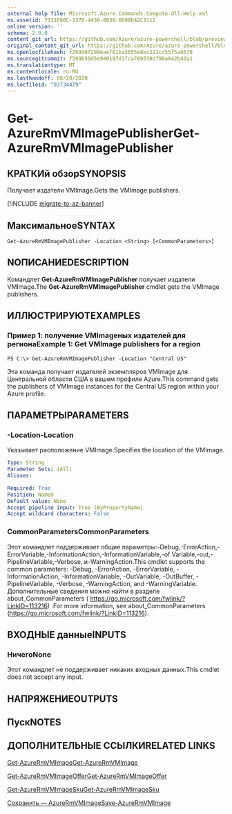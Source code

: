 ```yaml
---
external help file: Microsoft.Azure.Commands.Compute.dll-Help.xml
ms.assetid: 7311F66C-3370-4436-8030-6D98D42C3112
online version: ''
schema: 2.0.0
content_git_url: https://github.com/Azure/azure-powershell/blob/preview/src/ResourceManager/Compute/Stack/Commands.Compute/help/Get-AzureRmVMImagePublisher.md
original_content_git_url: https://github.com/Azure/azure-powershell/blob/preview/src/ResourceManager/Compute/Stack/Commands.Compute/help/Get-AzureRmVMImagePublisher.md
ms.openlocfilehash: f299d0f299eaef61ba3655e8ec221cc55f5ab578
ms.sourcegitcommit: f599b50d5e980197d1fca769378df90a842b42a1
ms.translationtype: MT
ms.contentlocale: ru-RU
ms.lasthandoff: 08/20/2020
ms.locfileid: "93734479"
---
```

# <span data-ttu-id="94389-101">Get-AzureRmVMImagePublisher</span><span class="sxs-lookup"><span data-stu-id="94389-101">Get-AzureRmVMImagePublisher</span></span>

## <span data-ttu-id="94389-102">КРАТКИй обзор</span><span class="sxs-lookup"><span data-stu-id="94389-102">SYNOPSIS</span></span>
<span data-ttu-id="94389-103">Получает издатели VMImage.</span><span class="sxs-lookup"><span data-stu-id="94389-103">Gets the VMImage publishers.</span></span>

[!INCLUDE [migrate-to-az-banner](../../includes/migrate-to-az-banner.md)]

## <span data-ttu-id="94389-104">Максимальное</span><span class="sxs-lookup"><span data-stu-id="94389-104">SYNTAX</span></span>

```
Get-AzureRmVMImagePublisher -Location <String> [<CommonParameters>]
```

## <span data-ttu-id="94389-105">NОПИСАНИЕ</span><span class="sxs-lookup"><span data-stu-id="94389-105">DESCRIPTION</span></span>
<span data-ttu-id="94389-106">Командлет **Get-AzureRmVMImagePublisher** получает издатели VMImage.</span><span class="sxs-lookup"><span data-stu-id="94389-106">The **Get-AzureRmVMImagePublisher** cmdlet gets the VMImage publishers.</span></span>

## <span data-ttu-id="94389-107">ИЛЛЮСТРИРУЮТ</span><span class="sxs-lookup"><span data-stu-id="94389-107">EXAMPLES</span></span>

### <span data-ttu-id="94389-108">Пример 1: получение VMImageных издателей для региона</span><span class="sxs-lookup"><span data-stu-id="94389-108">Example 1: Get VMImage publishers for a region</span></span>
```
PS C:\> Get-AzureRmVMImagePublisher -Location "Central US"
```

<span data-ttu-id="94389-109">Эта команда получает издателей экземпляров VMImage для Центральной области США в вашем профиле Azure.</span><span class="sxs-lookup"><span data-stu-id="94389-109">This command gets the publishers of VMImage instances for the Central US region within your Azure profile.</span></span>

## <span data-ttu-id="94389-110">ПАРАМЕТРЫ</span><span class="sxs-lookup"><span data-stu-id="94389-110">PARAMETERS</span></span>

### <span data-ttu-id="94389-111">-Location</span><span class="sxs-lookup"><span data-stu-id="94389-111">-Location</span></span>
<span data-ttu-id="94389-112">Указывает расположение VMImage.</span><span class="sxs-lookup"><span data-stu-id="94389-112">Specifies the location of the VMImage.</span></span>

```yaml
Type: String
Parameter Sets: (All)
Aliases: 

Required: True
Position: Named
Default value: None
Accept pipeline input: True (ByPropertyName)
Accept wildcard characters: False
```

### <span data-ttu-id="94389-113">CommonParameters</span><span class="sxs-lookup"><span data-stu-id="94389-113">CommonParameters</span></span>
<span data-ttu-id="94389-114">Этот командлет поддерживает общие параметры:-Debug,-ErrorAction,-ErrorVariable,-InformationAction,-InformationVariable,-of Variable,-out,-PipelineVariable,-Verbose, и-WarningAction.</span><span class="sxs-lookup"><span data-stu-id="94389-114">This cmdlet supports the common parameters: -Debug, -ErrorAction, -ErrorVariable, -InformationAction, -InformationVariable, -OutVariable, -OutBuffer, -PipelineVariable, -Verbose, -WarningAction, and -WarningVariable.</span></span> <span data-ttu-id="94389-115">Дополнительные сведения можно найти в разделе about_CommonParameters ( https://go.microsoft.com/fwlink/?LinkID=113216) .</span><span class="sxs-lookup"><span data-stu-id="94389-115">For more information, see about_CommonParameters (https://go.microsoft.com/fwlink/?LinkID=113216).</span></span>

## <span data-ttu-id="94389-116">ВХОДНЫЕ данные</span><span class="sxs-lookup"><span data-stu-id="94389-116">INPUTS</span></span>

### <span data-ttu-id="94389-117">Ничего</span><span class="sxs-lookup"><span data-stu-id="94389-117">None</span></span>
<span data-ttu-id="94389-118">Этот командлет не поддерживает никаких входных данных.</span><span class="sxs-lookup"><span data-stu-id="94389-118">This cmdlet does not accept any input.</span></span>

## <span data-ttu-id="94389-119">НАПРЯЖЕНИЕ</span><span class="sxs-lookup"><span data-stu-id="94389-119">OUTPUTS</span></span>

## <span data-ttu-id="94389-120">Пуск</span><span class="sxs-lookup"><span data-stu-id="94389-120">NOTES</span></span>

## <span data-ttu-id="94389-121">ДОПОЛНИТЕЛЬНЫЕ ССЫЛКИ</span><span class="sxs-lookup"><span data-stu-id="94389-121">RELATED LINKS</span></span>

[<span data-ttu-id="94389-122">Get-AzureRmVMImage</span><span class="sxs-lookup"><span data-stu-id="94389-122">Get-AzureRmVMImage</span></span>](./Get-AzureRmVMImage.md)

[<span data-ttu-id="94389-123">Get-AzureRmVMImageOffer</span><span class="sxs-lookup"><span data-stu-id="94389-123">Get-AzureRmVMImageOffer</span></span>](./Get-AzureRmVMImageOffer.md)

[<span data-ttu-id="94389-124">Get-AzureRmVMImageSku</span><span class="sxs-lookup"><span data-stu-id="94389-124">Get-AzureRmVMImageSku</span></span>](./Get-AzureRmVMImageSku.md)

[<span data-ttu-id="94389-125">Сохранить — AzureRmVMImage</span><span class="sxs-lookup"><span data-stu-id="94389-125">Save-AzureRmVMImage</span></span>](./Save-AzureRmVMImage.md)


